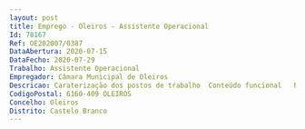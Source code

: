 ```yaml
--- 
layout: post
title: Emprego - Oleiros - Assistente Operacional
Id: 78167
Ref: OE202007/0387
DataAbertura: 2020-07-15
DataFecho: 2020-07-29
Trabalho: Assistente Operacional
Empregador: Câmara Municipal de Oleiros
Descricao: Caraterização dos postos de trabalho  Conteúdo funcional   Referências A, B e C  Funções constantes no anexo a que se refere o n.º 2 do artigo 88.º da LTFP, às quais corresponde o grau 1 de complexidade funcional na carreira e categoria de Assistente Operacional – Exerce funções de natureza executiva, de caráter manual ou mecânico, enquadradas em diretivas gerais bem definidas e com graus de complexidade variáveis  executa tarefas de apoio elementares, indispensáveis ao funcionamento dos órgãos e serviços, podendo comportar esforço físico  responsabilidade pelos equipamentos sob sua guarda e pela sua correta utilização, procedendo, quando necessário, à manutenção e reparação dos mesmos.
CodigoPostal: 6160-409 OLEIROS
Concelho: Oleiros
Distrito: Castelo Branco
--- 
```

